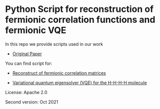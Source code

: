 # Python Script for reconstruction of fermionic correlation functions and fermionic VQE

In this repo we provide scripts used in our work

+ [Original Paper](https://arxiv.org/abs/2205.00981)

You can find script for:

+ [Reconstruct of fermionic correlation matrices](PurityRM.py)

+ [Variational quantum eigensolver (VQE) for the H-H-H-H molecule](PurityRM.py)

License: Apache 2.0

Second version: Oct 2021
